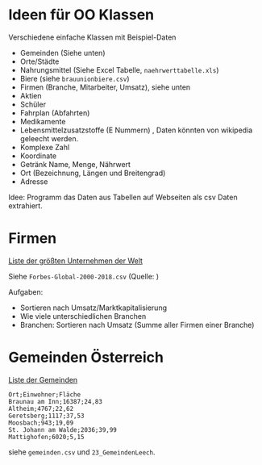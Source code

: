 
# Ideen für OO Klassen

Verschiedene einfache Klassen mit Beispiel-Daten

- Gemeinden (Siehe unten)
- Orte/Städte
- Nahrungsmittel (Siehe Excel Tabelle, `naehrwerttabelle.xls`)
- Biere (siehe `brauunionbiere.csv`)
- Firmen (Branche, Mitarbeiter, Umsatz), siehe unten
- Aktien
- Schüler
- Fahrplan (Abfahrten)
- Medikamente 
- Lebensmittelzusatzstoffe (E Nummern) [](https://de.wikipedia.org/wiki/Liste_der_Lebensmittelzusatzstoffe), Daten könnten von wikipedia geleecht werden.
- Komplexe Zahl
- Koordinate
- Getränk Name, Menge, Nährwert
- Ort (Bezeichnung, Längen und Breitengrad)
- Adresse

Idee:
Programm das Daten aus Tabellen auf Webseiten als csv Daten extrahiert.



# Firmen

[Liste der größten Unternehmen der Welt](https://de.wikipedia.org/wiki/Liste_der_größten_Unternehmen_der_Welt)

Siehe `Forbes-Global-2000-2018.csv` (Quelle: [](https://data.world/aurielle/forbes-global-2000-2018))

Aufgaben:
- Sortieren nach Umsatz/Marktkapitalisierung
- Wie viele unterschiedlichen Branchen
- Branchen: Sortieren nach Umsatz (Summe aller Firmen einer Branche)



# Gemeinden Österreich

[Liste der Gemeinden](http://www.gemeinden.at/gemeinden/bezirk/404/braunau-am-inn)

```csv
Ort;Einwohner;Fläche
Braunau am Inn;16387;24,83
Altheim;4767;22,62
Geretsberg;1117;37,53
Moosbach;943;19,09
St. Johann am Walde;2036;39,99
Mattighofen;6020;5,15
```

siehe `gemeinden.csv` und `23_GemeindenLeech`.


